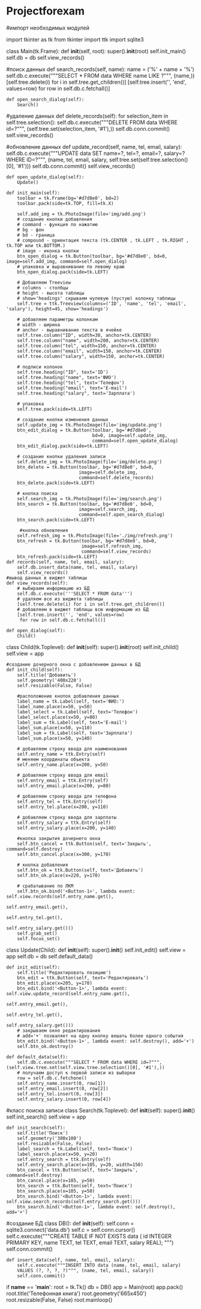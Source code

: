 # Projectforexam
#импорт необходимых модулей

import tkinter as tk
from tkinter import ttk
import sqlite3

class Main(tk.Frame):
    def __init__(self, root):
        super().__init__(root)
        self.init_main()
        self.db = db
        self.view_records()
        
#поиск данных 
    def search_records(self, name):
        name = ('%' + name + '%')
        self.db.c.execute("""SELECT * FROM data WHERE name LIKE ?""", (name,))
        [self.tree.delete(i) for i in self.tree.get_children()]
        [self.tree.insert('', 'end', values=row) for row in self.db.c.fetchall()]

    def open_search_dialog(self):
        Search()
        
#удаление данных
    def delete_records(self):
        for selection_item in self.tree.selection():
            self.db.c.execute("""DELETE FROM data
            WHERE id=?""", (self.tree.set(selection_item, '#1'),))
            self.db.conn.commit()
            self.view_records()

#обновление данных
    def update_record(self, name, tel, email, salary):
        self.db.c.execute("""UPDATE data SET name=?, tel=?, email=?, salary=?
        WHERE ID=?""", (name, tel, email, salary,
                        self.tree.set(self.tree.selection()[0], '#1')))
        self.db.conn.commit()
        self.view_records()

    def open_update_dialog(self):
        Update()

    def init_main(self):
        toolbar = tk.Frame(bg='#d7d8e0', bd=2)
        toolbar.pack(side=tk.TOP, fill=tk.X)

        self.add_img = tk.PhotoImage(file='img/add.png')
        # создание кнопки добавления
        # command - функция по нажатию
        # bg - фон
        # bd - граница
        # compound - ориентация текста (tk.CENTER , tk.LEFT , tk.RIGHT , tk.TOP или tk.BOTTOM.)
        # image - иконка кнопки
        btn_open_dialog = tk.Button(toolbar, bg='#d7d8e0', bd=0, image=self.add_img, command=self.open_dialog)
        # упаковка и выравнивание по левому краю
        btn_open_dialog.pack(side=tk.LEFT)

        # Добавляем Treeview
        # columns - столбцы
        # height - высота таблицы
        # show='headings' скрываем нулевую (пустую) колонку таблицы
        self.tree = ttk.Treeview(columns=('ID', 'name', 'tel', 'email', 'salary'), height=45, show='headings')

        # добавляем параметры колонкам
        # width - ширина
        # anchor - выравнивание текста в ячейке
        self.tree.column("ID", width=30, anchor=tk.CENTER)
        self.tree.column("name", width=200, anchor=tk.CENTER)
        self.tree.column("tel", width=150, anchor=tk.CENTER)
        self.tree.column("email", width=150, anchor=tk.CENTER)
        self.tree.column("salary", width=150, anchor=tk.CENTER)

        # подписи колонок
        self.tree.heading("ID", text='ID')
        self.tree.heading("name", text='ФИО')
        self.tree.heading("tel", text='Телефон')
        self.tree.heading("email", text='E-mail')
        self.tree.heading("salary", text='Зарплата')

        # упаковка
        self.tree.pack(side=tk.LEFT)

        # создание кнопки изменения данных
        self.update_img = tk.PhotoImage(file='img/update.png')
        btn_edit_dialog = tk.Button(toolbar, bg='#d7d8e0',
                                    bd=0, image=self.update_img,
                                    command=self.open_update_dialog)
        btn_edit_dialog.pack(side=tk.LEFT)

        # создание кнопки удаления записи
        self.delete_img = tk.PhotoImage(file='img/delete.png')
        btn_delete = tk.Button(toolbar, bg='#d7d8e0', bd=0,
                               image=self.delete_img,
                               command=self.delete_records)
        btn_delete.pack(side=tk.LEFT)

        # кнопка поиска
        self.search_img = tk.PhotoImage(file='img/search.png')
        btn_search = tk.Button(toolbar, bg='#d7d8e0', bd=0,
                               image=self.search_img,
                               command=self.open_search_dialog)
        btn_search.pack(side=tk.LEFT)
        
         #кнопка обновления
        self.refresh_img = tk.PhotoImage(file='./img/refresh.png')
        btn_refresh = tk.Button(toolbar, bg='#d7d8e0', bd=0,
                                image=self.refresh_img,
                                command=self.view_records)
        btn_refresh.pack(side=tk.LEFT)
    def records(self, name, tel, email, salary):
        self.db.insert_data(name, tel, email, salary)
        self.view_records()
    #вывод данных в виджет таблицы
    def view_records(self):
        # выбираем информацию из БД
        self.db.c.execute('''SELECT * FROM data''')
        # удаляем все из виджета таблицы
        [self.tree.delete(i) for i in self.tree.get_children()]
        # добавляем в виджет таблицы всю информацию из БД
        [self.tree.insert('', 'end', values=row)
         for row in self.db.c.fetchall()]
         
    def open_dialog(self):
        Child()

class Child(tk.Toplevel):
    def __init__(self):
        super().__init__(root)
        self.init_child()
        self.view = app

    #создание дочерного окна с добавлением данных в БД
    def init_child(self):
        self.title('Добавить')
        self.geometry('400x220')
        self.resizable(False, False)
        
        #расположение кнопок добавления данных
        label_name = tk.Label(self, text='ФИО:')
        label_name.place(x=50, y=50)
        label_select = tk.Label(self, text='Телефон')
        label_select.place(x=50, y=80)
        label_sum = tk.Label(self, text='E-mail')
        label_sum.place(x=50, y=110)
        label_sum = tk.Label(self, text='Зарплата')
        label_sum.place(x=50, y=140)

        # добавляем строку ввода для наименования
        self.entry_name = ttk.Entry(self)
        # меняем координаты объекта
        self.entry_name.place(x=200, y=50)

        # добавляем строку ввода для email
        self.entry_email = ttk.Entry(self)
        self.entry_email.place(x=200, y=80)

        # добавляем строку ввода для телефона
        self.entry_tel = ttk.Entry(self)
        self.entry_tel.place(x=200, y=110)
        
        # добавляем строку ввода для зарплаты
        self.entry_salary = ttk.Entry(self)
        self.entry_salary.place(x=200, y=140)
        
        #кнопка закрытия дочернего окна
        self.btn_cancel = ttk.Button(self, text='Закрыть', command=self.destroy)
        self.btn_cancel.place(x=300, y=170)

        # кнопка добавления
        self.btn_ok = ttk.Button(self, text='Добавить')
        self.btn_ok.place(x=220, y=170)

        # срабатывание по ЛКМ
        self.btn_ok.bind('<Button-1>', lambda event: self.view.records(self.entry_name.get(),
                                                                       self.entry_email.get(),
                                                                       self.entry_tel.get(),
                                                                       self.entry_salary.get()))
        self.grab_set()
        self.focus_set()

class Update(Child):
    def __init__(self):
        super().__init__()
        self.init_edit()
        self.view = app
        self.db = db
        self.default_data()

    def init_edit(self):
        self.title('Редактировать позицию')
        btn_edit = ttk.Button(self, text='Редактировать')
        btn_edit.place(x=205, y=170)
        btn_edit.bind('<Button-1>', lambda event: self.view.update_record(self.entry_name.get(),
                                                                          self.entry_email.get(),
                                                                          self.entry_tel.get(),
                                                                          self.entry_salary.get()))
        # закрываем окно редактирования
        # add='+' позваляет на одну кнопку вешать более одного события
        btn_edit.bind('<Button-1>', lambda event: self.destroy(), add='+')
        self.btn_ok.destroy()

    def default_data(self):
        self.db.c.execute("""SELECT * FROM data WHERE id=?""", (self.view.tree.set(self.view.tree.selection()[0], '#1'),))
        # получаем доступ к первой записи из выборки
        row = self.db.c.fetchone()
        self.entry_name.insert(0, row[1])
        self.entry_email.insert(0, row[2])
        self.entry_tel.insert(0, row[3])
        self.entry_salary.insert(0, row[4])
#класс поиска записи
class Search(tk.Toplevel):
    def __init__(self):
        super().__init__()
        self.init_search()
        self.view = app

    def init_search(self):
        self.title('Поиск')
        self.geometry('300x100')
        self.resizable(False, False)
        label_search = tk.Label(self, text='Поиск')
        label_search.place(x=50, y=20)
        self.entry_search = ttk.Entry(self)
        self.entry_search.place(x=105, y=20, width=150)
        btn_cancel = ttk.Button(self, text='Закрыть', command=self.destroy)
        btn_cancel.place(x=185, y=50)
        btn_search = ttk.Button(self, text='Поиск')
        btn_search.place(x=105, y=50)
        btn_search.bind('<Button-1>', lambda event: self.view.search_records(self.entry_search.get()))
        btn_search.bind('<Button-1>', lambda event: self.destroy(), add='+')

#создание БД
class DB():
    def __init__(self):
        self.conn = sqlite3.connect('data.db')
        self.c = self.conn.cursor()
        self.c.execute("""CREATE TABLE IF NOT EXISTS data (
        id INTEGER PRIMARY KEY,
        name TEXT,
        tel TEXT,
        email TEXT,
        salary REAL);
        """)
        self.conn.commit()

    def insert_data(self, name, tel, email, salary):
        self.c.execute("""INSERT INTO data (name, tel, email, salary)
        VALUES (?, ?, ?, ?)""", (name, tel, email, salary))
        self.conn.commit()

if __name__ == '__main__':
    root = tk.Tk()
    db = DB()
    app = Main(root)
    app.pack()
    root.title('Телефонная книга')
    root.geometry('665x450')
    root.resizable(False, False)
    root.mainloop()
